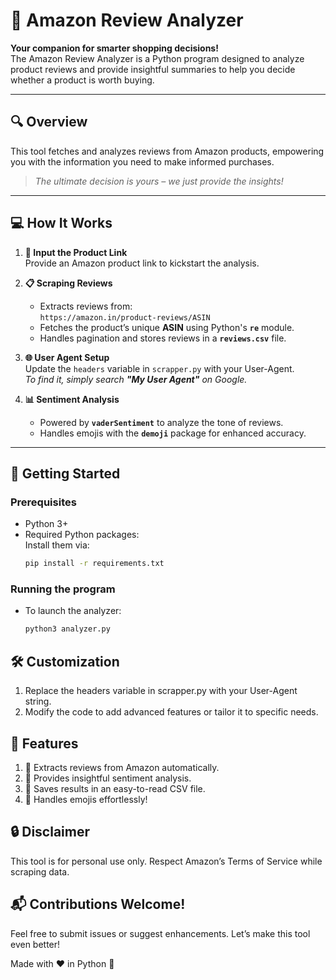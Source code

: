 # 🌟 Amazon Review Analyzer

**Your companion for smarter shopping decisions!**  
The Amazon Review Analyzer is a Python program designed to analyze product reviews and provide insightful summaries to help you decide whether a product is worth buying.

---

## 🔍 **Overview**

This tool fetches and analyzes reviews from Amazon products, empowering you with the information you need to make informed purchases.  

> *The ultimate decision is yours – we just provide the insights!*

---

## 💻 **How It Works**

1. **🔗 Input the Product Link**  
   Provide an Amazon product link to kickstart the analysis.  

2. **📋 Scraping Reviews**  
   - Extracts reviews from:  
     `https://amazon.in/product-reviews/ASIN`
   - Fetches the product’s unique **ASIN** using Python's **`re`** module.  
   - Handles pagination and stores reviews in a **`reviews.csv`** file.

3. **🌐 User Agent Setup**  
   Update the `headers` variable in `scrapper.py` with your User-Agent.  
   *To find it, simply search **"My User Agent"** on Google.*

4. **📊 Sentiment Analysis**  
   - Powered by **`vaderSentiment`** to analyze the tone of reviews.  
   - Handles emojis with the **`demoji`** package for enhanced accuracy.  

---

## 🚀 **Getting Started**

### Prerequisites
- Python 3+
- Required Python packages:  
  Install them via:  
  ```bash
  pip install -r requirements.txt

### Running the program 
- To launch the analyzer:
  ```bash
  python3 analyzer.py
## 🛠 Customization
1. Replace the headers variable in scrapper.py with your User-Agent string.
2. Modify the code to add advanced features or tailor it to specific needs.

## 🎉 Features
1. 🚀 Extracts reviews from Amazon automatically.
2. 🤖 Provides insightful sentiment analysis.
3. 📁 Saves results in an easy-to-read CSV file.
4. 🌟 Handles emojis effortlessly!

## 🔒 Disclaimer
This tool is for personal use only. Respect Amazon’s Terms of Service while scraping data.

## 📬 Contributions Welcome!
Feel free to submit issues or suggest enhancements. Let’s make this tool even better!

Made with ❤️ in Python 🐍

 

